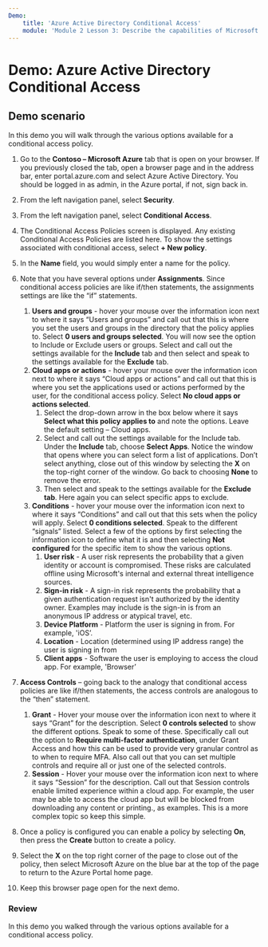 ```yaml
---
Demo:
    title: 'Azure Active Directory Conditional Access'
    module: 'Module 2 Lesson 3: Describe the capabilities of Microsoft Identity and access management solutions: Explore the access management capabilities of Azure AD'
---
```



# Demo: Azure Active Directory Conditional Access

## Demo scenario

In this demo you will walk through the various options available for a conditional access policy.

1. Go to the **Contoso – Microsoft Azure** tab that is open on your browser. If you previously closed the tab, open a browser page and in the address bar, enter portal.azure.com and select Azure Active Directory. You should be logged in as admin, in the Azure portal, if not, sign back in.

1. From the left navigation panel, select **Security**.

1. From the left navigation panel, select **Conditional Access**.

1. The Conditional Access Policies screen is displayed. Any existing Conditional Access Policies are listed here. To show the settings associated with conditional access, select **+ New policy**.

1. In the **Name** field, you would simply enter a name for the policy.

1. Note that you have several options under **Assignments**.  Since conditional access policies are like if/then statements, the assignments settings are like the “if” statements.
    1. **Users and groups** - hover your mouse over the information icon next to where it says “Users and groups” and call out that this is where you set the users and groups in the directory that the policy applies to. Select **0 users and groups selected**.  You will now see the option to Include or Exclude users or groups. Select and call out the settings available for the **Include** tab and then select and speak to the settings available for the **Exclude** tab.
    1. **Cloud apps or actions** - hover your mouse over the information icon next to where it says “Cloud apps or actions” and call out that this is where you set the applications used or actions performed by the user, for the conditional access policy.  Select **No cloud apps or actions selected**.
        1. Select the drop-down arrow in the box below where it says **Select what this policy applies to** and note the options.  Leave the default setting – Cloud apps.
        1. Select and call out the settings available for the Include tab. Under the **Include** tab, choose **Select Apps**.  Notice the window that opens where you can select form a list of applications.  Don’t select anything, close out of this window by selecting the **X** on the top-right corner of the window. Go back to choosing **None** to remove the error.
        1. Then select and speak to the settings available for the **Exclude tab**.  Here again you can select specific apps to exclude.
    1. **Conditions** - hover your mouse over the information icon next to where it says “Conditions” and call out that this sets when the policy will apply. Select **0 conditions selected**. Speak to the different “signals” listed.   Select a few of the options by first selecting the information icon to define what it is and then selecting **Not configured** for the specific item to show the various options.
        1. **User risk** - A user risk represents the probability that a given identity or account is compromised. These risks are calculated offline using Microsoft's internal and external threat intelligence sources.
        1. **Sign-in risk** - A sign-in risk represents the probability that a given authentication request isn't authorized by the identity owner. Examples may include is the sign-in is from an anonymous IP address or atypical travel, etc.
        1. **Device Platform** - Platform the user is signing in from. For example, 'iOS’.
        1. **Location** - Location (determined using IP address range) the user is signing in from
        1. **Client apps** - Software the user is employing to access the cloud app. For example, 'Browser’

1. **Access Controls** – going back to the analogy that conditional access policies are like if/then statements, the access controls are analogous to the “then” statement.
    1. **Grant** - Hover your mouse over the information icon next to where it says “Grant” for the description.  Select **0 controls selected** to show the different options.  Speak to some of these.  Specifically call out the option to **Require multi-factor authentication**, under Grant Access and how this can be used to provide very granular control as to when to require MFA.   Also call out that you can set multiple controls and require all or just one of the selected controls.
    1. **Session** - Hover your mouse over the information icon next to where it says “Session” for the description.  Call out that Session controls enable limited experience within a cloud app.  For example, the user may be able to access the cloud app but will be blocked from downloading any content or printing., as examples.  This is a more complex topic so keep this simple.

1. Once a policy is configured you can enable a policy by selecting **On**, then press the **Create** button to create a policy.

1. Select the **X** on the top right corner of the page to close out of the policy, then select Microsoft Azure on the blue bar at the top of the page to return to the Azure Portal home page.

1. Keep this browser page open for the next demo.

### Review

In this demo you walked through the various options available for a conditional access policy.
